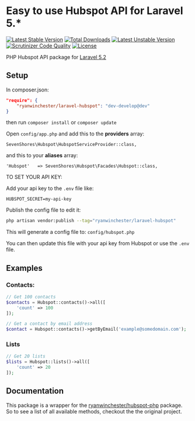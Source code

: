 Easy to use Hubspot API for Laravel 5.*
===================

[![Latest Stable Version](https://poser.pugx.org/ryanwinchester/laravel-hubspot/v/stable.svg)](https://packagist.org/packages/ryanwinchester/laravel-hubspot)
[![Total Downloads](https://poser.pugx.org/ryanwinchester/laravel-hubspot/downloads.svg)](https://packagist.org/packages/ryanwinchester/laravel-hubspot)
[![Latest Unstable Version](https://poser.pugx.org/ryanwinchester/laravel-hubspot/v/unstable.svg)](https://packagist.org/packages/ryanwinchester/laravel-hubspot)
[![Scrutinizer Code Quality](https://scrutinizer-ci.com/g/ryanwinchester/laravel-hubspot-api/badges/quality-score.png?b=master)](https://scrutinizer-ci.com/g/ryanwinchester/laravel-hubspot-api/?branch=master)
[![License](https://poser.pugx.org/ryanwinchester/laravel-hubspot/license.svg)](https://packagist.org/packages/ryanwinchester/laravel-hubspot)

PHP Hubspot API package for [Laravel 5.2](http://laravel.com/)

## Setup

In composer.json:

```json
"require": {
	"ryanwinchester/laravel-hubspot": "dev-develop@dev"
}
```

then run `composer install` or `composer update`

Open `config/app.php` and add this to the **providers** array:

```
SevenShores\Hubspot\HubspotServiceProvider::class,
```

and this to your **aliases** array:

```
'Hubspot'   => SevenShores\Hubspot\Facades\Hubspot::class,
```

TO SET YOUR API KEY:

Add your api key to the `.env` file like:

```
HUBSPOT_SECRET=my-api-key
```

Publish the config file to edit it:

```bash
php artisan vendor:publish --tag="ryanwinchester/laravel-hubspot"
```

This will generate a config file to: `config/hubspot.php`

You can then update this file with your api key from Hubspot or use the `.env` file.


## Examples

### Contacts:

```php
// Get 100 contacts
$contacts = Hubspot::contacts()->all([
    'count' => 100
]);

// Get a contact by email address
$contact = Hubspot::contacts()->getByEmail('example@somedomain.com');

```

### Lists

```php
// Get 20 lists
$lists = Hubspot::lists()->all([
    'count' => 20
]);

```

## Documentation

This package is a wrapper for the [ryanwinchester/hubspot-php](https://github.com/ryanwinchester/hubspot-php) package. So to see a list of all available methods, checkout the the original project.
